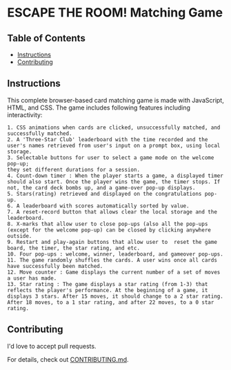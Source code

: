 # ESCAPE THE ROOM! Matching Game

## Table of Contents

* [Instructions](#instructions)
* [Contributing](#contributing)

## Instructions

This complete browser-based card matching game is made with JavaScript, HTML, and CSS.
The game includes following features including interactivity:

	1. CSS animations when cards are clicked, unsuccessfully matched, and successfully matched.
	2. A 'Three-Star Club' leaderboard with the time recorded and the user's names retrieved from user's input on a prompt box, using local storage.
	3. Selectable buttons for user to select a game mode on the welcome pop-up;
	they set different durations for a session.
	4. Count-down timer : When the player starts a game, a displayed timer should also start. Once the player wins the game, the timer stops. If not, the card deck bombs up, and a game-over pop-up displays.
	5. Stars(rating) retrieved and displayed on the congratulations pop-up.
	6. A leaderboard with scores automatically sorted by value.
	7. A reset-record button that allows clear the local storage and the leaderboard.
	8. X-marks that allow user to close pop-ups (also all the pop-ups (except for the welcome pop-up) can be closed by clicking anywhere outside.
	9. Restart and play-again buttons that allow user to  reset the game board, the timer, the star rating, and etc.
	10. Four pop-ups : welcome, winner, leaderboard, and gameover pop-ups.
	11. The game randomly shuffles the cards. A user wins once all cards have successfully been matched.
	12. Move counter : Game displays the current number of a set of moves a user has made.
	13. Star rating : The game displays a star rating (from 1-3) that reflects the player's performance. At the beginning of a game, it displays 3 stars. After 15 moves, it should change to a 2 star rating. After 18 moves, to a 1 star rating, and after 22 moves, to a 0 star rating.


## Contributing

I'd love to accept pull requests.

For details, check out [CONTRIBUTING.md](CONTRIBUTING.md).
